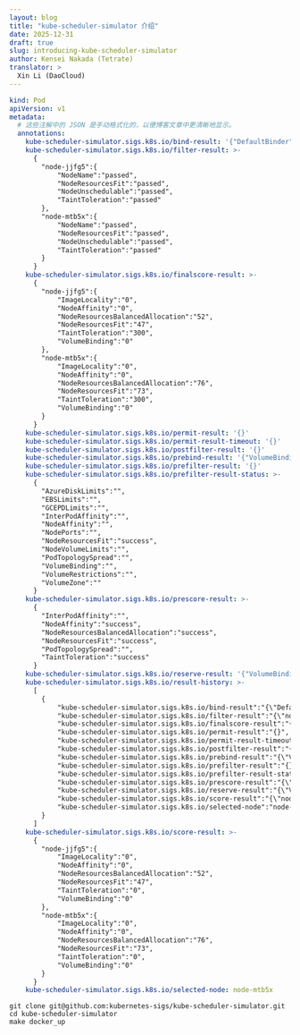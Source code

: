```yaml
---
layout: blog
title: "kube-scheduler-simulator 介绍"
date: 2025-12-31
draft: true 
slug: introducing-kube-scheduler-simulator
author: Kensei Nakada (Tetrate)
translator: >
  Xin Li (DaoCloud)
---
```

<!--
layout: blog
title: "Introducing kube-scheduler-simulator"
date: 2025-12-31
draft: true 
slug: introducing-kube-scheduler-simulator
author: Kensei Nakada (Tetrate)
-->

<!--
The Kubernetes Scheduler is a crucial control plane component that determines which node a Pod will run on. 
Thus, anyone utilizing Kubernetes relies on a scheduler.

The [Kubernetes Scheduler](/docs/concepts/scheduling-eviction/kube-scheduler/) is a simulator for the Kubernetes scheduler, started as a [Google Summer of Code 2021](https://summerofcode.withgoogle.com/) project developed by me (Kensei Nakada) and later received a lot of contributions.
This tool allows users to closely examine the scheduler’s behavior and decisions. 
-->


<!--
It is useful for casual users who employ scheduling constraints (for example, [inter-Pod affinity](/docs/concepts/scheduling-eviction/assign-pod-node/#affinity-and-anti-affinity/#affinity-and-anti-affinity))
and experts who extend the scheduler with custom plugins.
-->



<!--
## Motivation

The scheduler often appears as a black box, 
composed of many plugins that each contribute to the scheduling decision-making process from their unique perspectives. 
Understanding its behavior can be challenging due to the multitude of factors it considers. 
-->


<!--
Even if a Pod appears to be scheduled correctly in a simple test cluster, it might have been scheduled based on different calculations than expected. This discrepancy could lead to unexpected scheduling outcomes when deployed in a large production environment.

Also, testing a scheduler is a complex challenge.
There are countless patterns of operations executed within a real cluster, making it unfeasible to anticipate every scenario with a finite number of tests. 
More often than not, bugs are discovered only when the scheduler is deployed in an actual cluster.
Actually, many bugs are found by users after shipping the release, 
even in the upstream kube-scheduler. 
-->


<!--
Having a development or sandbox environment for testing the scheduler — or, indeed, any Kubernetes controllers — is a common practice.
However, this approach falls short of capturing all the potential scenarios that might arise in a production cluster 
because a development cluster is often much smaller with notable differences in workload sizes and scaling dynamics.
It never sees the exact same use or exhibits the same behavior as its production counterpart.
-->



<!--
The kube-scheduler-simulator aims to solve those problems.
It enables users to test their scheduling constraints, scheduler configurations, 
and custom plugins while checking every detailed part of scheduling decisions.
It also allows users to create a simulated cluster environment, where they can test their scheduler
with the same resources as their production cluster without affecting actual workloads.
-->




<!--
## Features of the kube-scheduler-simulator

The kube-scheduler-simulator’s core feature is its ability to expose the scheduler's internal decisions.
The scheduler operates based on the [scheduling framework](/docs/concepts/scheduling-eviction/scheduling-framework/), 
using various plugins at different extension points,
filter nodes (Filter phase), score nodes (Score phase), and ultimately determine the best node for the Pod.
-->


<!--
The simulator allows users to create Kubernetes resources and observe how each plugin influences the scheduling decisions for Pods.
This visibility helps users understand the scheduler’s workings and define appropriate scheduling constraints.

{{< figure src="/images/blog/2025-01-22-kube-scheduler-simulator/simulator.png" alt="Screenshot of the simulator web frontend that shows the detailed scheduling results per node and per extension point" title="The simulator web frontend" >}}
-->



<!--
Inside the simulator, a debuggable scheduler runs instead of the vanilla scheduler. 
This debuggable scheduler outputs the results of each scheduler plugin at every extension point to the Pod’s annotations like the following manifest shows
and the web front end formats/visualizes the scheduling results based on these annotations.
-->



<!--
# The JSONs within these annotations are manually formatted for clarity in the blog post. 
-->
```yaml
kind: Pod
apiVersion: v1
metadata:
  # 这些注解中的 JSON 是手动格式化的，以便博客文章中更清晰地显示。
  annotations:
    kube-scheduler-simulator.sigs.k8s.io/bind-result: '{"DefaultBinder":"success"}'
    kube-scheduler-simulator.sigs.k8s.io/filter-result: >-
      {
        "node-jjfg5":{
            "NodeName":"passed",
            "NodeResourcesFit":"passed",
            "NodeUnschedulable":"passed",
            "TaintToleration":"passed"
        },
        "node-mtb5x":{
            "NodeName":"passed",
            "NodeResourcesFit":"passed",
            "NodeUnschedulable":"passed",
            "TaintToleration":"passed"
        }
      }
    kube-scheduler-simulator.sigs.k8s.io/finalscore-result: >-
      {
        "node-jjfg5":{
            "ImageLocality":"0",
            "NodeAffinity":"0",
            "NodeResourcesBalancedAllocation":"52",
            "NodeResourcesFit":"47",
            "TaintToleration":"300",
            "VolumeBinding":"0"
        },
        "node-mtb5x":{
            "ImageLocality":"0",
            "NodeAffinity":"0",
            "NodeResourcesBalancedAllocation":"76",
            "NodeResourcesFit":"73",
            "TaintToleration":"300",
            "VolumeBinding":"0"
        }
      } 
    kube-scheduler-simulator.sigs.k8s.io/permit-result: '{}'
    kube-scheduler-simulator.sigs.k8s.io/permit-result-timeout: '{}'
    kube-scheduler-simulator.sigs.k8s.io/postfilter-result: '{}'
    kube-scheduler-simulator.sigs.k8s.io/prebind-result: '{"VolumeBinding":"success"}'
    kube-scheduler-simulator.sigs.k8s.io/prefilter-result: '{}'
    kube-scheduler-simulator.sigs.k8s.io/prefilter-result-status: >-
      {
        "AzureDiskLimits":"",
        "EBSLimits":"",
        "GCEPDLimits":"",
        "InterPodAffinity":"",
        "NodeAffinity":"",
        "NodePorts":"",
        "NodeResourcesFit":"success",
        "NodeVolumeLimits":"",
        "PodTopologySpread":"",
        "VolumeBinding":"",
        "VolumeRestrictions":"",
        "VolumeZone":""
      }
    kube-scheduler-simulator.sigs.k8s.io/prescore-result: >-
      {
        "InterPodAffinity":"",
        "NodeAffinity":"success",
        "NodeResourcesBalancedAllocation":"success",
        "NodeResourcesFit":"success",
        "PodTopologySpread":"",
        "TaintToleration":"success"
      }
    kube-scheduler-simulator.sigs.k8s.io/reserve-result: '{"VolumeBinding":"success"}'
    kube-scheduler-simulator.sigs.k8s.io/result-history: >-
      [
        {
            "kube-scheduler-simulator.sigs.k8s.io/bind-result":"{\"DefaultBinder\":\"success\"}",
            "kube-scheduler-simulator.sigs.k8s.io/filter-result":"{\"node-jjfg5\":{\"NodeName\":\"passed\",\"NodeResourcesFit\":\"passed\",\"NodeUnschedulable\":\"passed\",\"TaintToleration\":\"passed\"},\"node-mtb5x\":{\"NodeName\":\"passed\",\"NodeResourcesFit\":\"passed\",\"NodeUnschedulable\":\"passed\",\"TaintToleration\":\"passed\"}}",
            "kube-scheduler-simulator.sigs.k8s.io/finalscore-result":"{\"node-jjfg5\":{\"ImageLocality\":\"0\",\"NodeAffinity\":\"0\",\"NodeResourcesBalancedAllocation\":\"52\",\"NodeResourcesFit\":\"47\",\"TaintToleration\":\"300\",\"VolumeBinding\":\"0\"},\"node-mtb5x\":{\"ImageLocality\":\"0\",\"NodeAffinity\":\"0\",\"NodeResourcesBalancedAllocation\":\"76\",\"NodeResourcesFit\":\"73\",\"TaintToleration\":\"300\",\"VolumeBinding\":\"0\"}}",
            "kube-scheduler-simulator.sigs.k8s.io/permit-result":"{}",
            "kube-scheduler-simulator.sigs.k8s.io/permit-result-timeout":"{}",
            "kube-scheduler-simulator.sigs.k8s.io/postfilter-result":"{}",
            "kube-scheduler-simulator.sigs.k8s.io/prebind-result":"{\"VolumeBinding\":\"success\"}",
            "kube-scheduler-simulator.sigs.k8s.io/prefilter-result":"{}",
            "kube-scheduler-simulator.sigs.k8s.io/prefilter-result-status":"{\"AzureDiskLimits\":\"\",\"EBSLimits\":\"\",\"GCEPDLimits\":\"\",\"InterPodAffinity\":\"\",\"NodeAffinity\":\"\",\"NodePorts\":\"\",\"NodeResourcesFit\":\"success\",\"NodeVolumeLimits\":\"\",\"PodTopologySpread\":\"\",\"VolumeBinding\":\"\",\"VolumeRestrictions\":\"\",\"VolumeZone\":\"\"}",
            "kube-scheduler-simulator.sigs.k8s.io/prescore-result":"{\"InterPodAffinity\":\"\",\"NodeAffinity\":\"success\",\"NodeResourcesBalancedAllocation\":\"success\",\"NodeResourcesFit\":\"success\",\"PodTopologySpread\":\"\",\"TaintToleration\":\"success\"}",
            "kube-scheduler-simulator.sigs.k8s.io/reserve-result":"{\"VolumeBinding\":\"success\"}",
            "kube-scheduler-simulator.sigs.k8s.io/score-result":"{\"node-jjfg5\":{\"ImageLocality\":\"0\",\"NodeAffinity\":\"0\",\"NodeResourcesBalancedAllocation\":\"52\",\"NodeResourcesFit\":\"47\",\"TaintToleration\":\"0\",\"VolumeBinding\":\"0\"},\"node-mtb5x\":{\"ImageLocality\":\"0\",\"NodeAffinity\":\"0\",\"NodeResourcesBalancedAllocation\":\"76\",\"NodeResourcesFit\":\"73\",\"TaintToleration\":\"0\",\"VolumeBinding\":\"0\"}}",
            "kube-scheduler-simulator.sigs.k8s.io/selected-node":"node-mtb5x"
        }
      ]
    kube-scheduler-simulator.sigs.k8s.io/score-result: >-
      {
        "node-jjfg5":{
            "ImageLocality":"0",
            "NodeAffinity":"0",
            "NodeResourcesBalancedAllocation":"52",
            "NodeResourcesFit":"47",
            "TaintToleration":"0",
            "VolumeBinding":"0"
        },
        "node-mtb5x":{
            "ImageLocality":"0",
            "NodeAffinity":"0",
            "NodeResourcesBalancedAllocation":"76",
            "NodeResourcesFit":"73",
            "TaintToleration":"0",
            "VolumeBinding":"0"
        }
      }
    kube-scheduler-simulator.sigs.k8s.io/selected-node: node-mtb5x
```

<!--
Users can also integrate [their custom plugins](/docs/concepts/scheduling-eviction/scheduling-framework/) or [extenders](https://github.com/kubernetes/design-proposals-archive/blob/main/scheduling/scheduler_extender.md), into the debuggable scheduler and visualize their results. 

This debuggable scheduler can also run standalone, for example, on any Kubernetes cluster or in integration tests. 
This would be useful to custom plugin developers who want to test their plugins or examine their custom scheduler in a real cluster with better debuggability.
-->



<!--
## The simulator as a better dev cluster

As mentioned earlier, with a limited set of tests, it is impossible to predict every possible scenario in a real-world cluster.
Typically, users will test the scheduler in a small, development cluster before deploying it to production, hoping that no issues arise.
-->


<!--
[The simulator’s importing feature](https://github.com/kubernetes-sigs/kube-scheduler-simulator/blob/master/simulator/docs/import-cluster-resources.md)
provides a solution by allowing users to simulate deploying a new scheduler version in a production-like environment without impacting their live workloads.

By continuously syncing between a production cluster and the simulator, users can safely test a new scheduler version with the same resources their production cluster handles. 
Once confident in its performance, they can proceed with the production deployment, reducing the risk of unexpected issues.
-->




<!--
## What are the use cases?

1. **Cluster users**: Examine if scheduling constraints (for example, PodAffinity, PodTopologySpread) work as intended.
1. **Cluster admins**: Assess how a cluster would behave with changes to the scheduler configuration.
1. **Scheduler plugin developers**: Test a custom scheduler plugins or extenders, use the debuggable scheduler in integration tests or development clusters, or use the [syncing](https://github.com/kubernetes-sigs/kube-scheduler-simulator/blob/simulator/v0.3.0/simulator/docs/import-cluster-resources.md) feature for testing within a production-like environment.
-->



<!--
## Getting started

The simulator only requires Docker to be installed on a machine; a Kubernetes cluster is not necessary.
-->

```
git clone git@github.com:kubernetes-sigs/kube-scheduler-simulator.git
cd kube-scheduler-simulator
make docker_up
```

<!--
You can then access the simulator's web UI at `http://localhost:3000`.

Visit the [kube-scheduler-simulator repository](https://sigs.k8s.io/kube-scheduler-simulator) for more details!
-->




<!--
## Getting involved 

The scheduler simulator is developed by [Kubernetes SIG Scheduling](https://github.com/kubernetes/community/blob/master/sig-scheduling/README.md#kube-scheduler-simulator). Your feedback and contributions are welcome!

Open issues or PRs at the [kube-scheduler-simulator repository](https://sigs.k8s.io/kube-scheduler-simulator).
Join the conversation on the [#sig-scheduling](https://kubernetes.slack.com/messages/sig-scheduling) slack channel.
-->



<!--
## Acknowledgments

The simulator has been maintained by dedicated volunteer engineers, overcoming many challenges to reach its current form. 

A big shout out to all [the awesome contributors](https://github.com/kubernetes-sigs/kube-scheduler-simulator/graphs/contributors)!
-->




